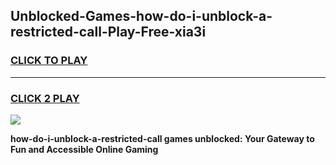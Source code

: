 
## Unblocked-Games-how-do-i-unblock-a-restricted-call-Play-Free-xia3i
<h3>
<a href="https://premium76.site?title=how-do-i-unblock-a-restricted-call&ref=18A1">CLICK TO PLAY</a></h3>
<hr>

<h3>
<a href="https://premium76.site?title=how-do-i-unblock-a-restricted-call&ref=18A1">CLICK 2 PLAY</a>
  
</h3>

<a href="https://premium76.site?title=how-do-i-unblock-a-restricted-call&ref=18A1"><img src="https://clearcache.store/games.png"></a>


**how-do-i-unblock-a-restricted-call games unblocked: Your Gateway to Fun and Accessible Online Gaming**
